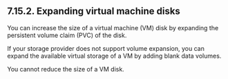 ## 7.15.2. Expanding virtual machine disks

You can increase the size of a virtual machine (VM) disk by expanding the persistent volume claim (PVC) of the disk.

If your storage provider does not support volume expansion, you can expand the available virtual storage of a VM by adding blank data volumes.

You cannot reduce the size of a VM disk.

